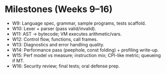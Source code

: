 # Milestones (Weeks 9–16)

- W9: Language spec, grammar, sample programs, tests scaffold.
- W10: Lexer + parser (pass valid/invalid).
- W11: AST → bytecode; VM executes arithmetic/vars.
- W12: Control flow, functions, call frames.
- W13: Diagnostics and error handling quality.
- W14: Performance pass (peephole, const folding) + profiling write-up.
- W15: Perf model vs measure; instruction mix; CPI-like metric; queueing if MT.
- W16: Security review; final tests; oral defense prep.